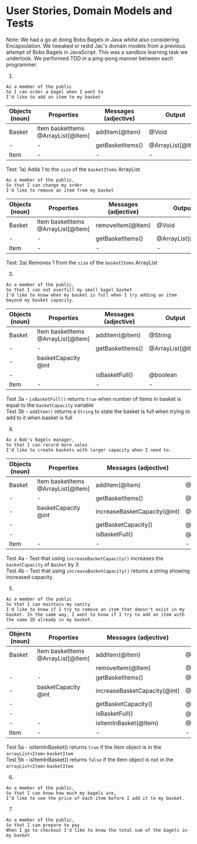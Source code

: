 # User Stories, Domain Models and Tests

Note: We had a go at doing Bobs Bagels in Java whilst also considering Encapsulation. We tweaked or redid
Jac's domain models from a previous attempt of Bobs Bagels in JavaScript. This was a sandbox learning task
we undertook. We performed TDD in a ping-pong manner between each programmer.

1)
```
As a member of the public
So I can order a bagel when I want to
I'd like to add an item to my basket
```

 | Objects (noun) | 	Properties	                        | Messages (adjective)	 | Output            |
|----------------|-------------------------------------|-----------------------|-------------------|
| Basket         | 	Item basketItems @ArrayList[@Item] | 	addItem(@Item)	      | @Void             |
| -              | 	-                                  | 	getBasketItems()	    | @ArrayList[@Item] |
 | Item           | 	-                                  | 	-                    | -                 |

Test:
1a) Adds 1 to the `size` of the `basketItems` ArrayList
```
As a member of the public,
So that I can change my order
I'd like to remove an item from my basket

```
 | Objects (noun) | 	Properties	                        | Messages (adjective)	 | Output            |
|----------------|-------------------------------------|-----------------------|-------------------|
| Basket         | 	Item basketItems @ArrayList[@Item] | 	removeItem(@Item)	      | @Void             |
 | -              | 	-                                  | 	getBasketItems()	    | @ArrayList[@Item] |
 | Item           | 	-                                  | 	-                    | -                 |


Test:
2a) Removes 1 from the `size` of the `basketItems` ArrayList

3)
```
As a member of the public,
So that I can not overfill my small bagel basket
I'd like to know when my basket is full when I try adding an item beyond my basket capacity.
```

 | Objects (noun) | 	Properties	                        | Messages (adjective)	 | Output            |
|----------------|-------------------------------------|-----------------------|-------------------|
 | Basket         | 	Item basketItems @ArrayList[@Item] | 	addItem(@Item)	      | @String           |
| -              | 	-                                  | 	getBasketItems()	    | @ArrayList[@Item] |
| -              | 	basketCapacity @int                | 		                    |                   |
 | -              | 	                | isBasketFull()		      | @boolean          |
|  Item          | 	-                                  | 	-                    | -                 |

Test 3a - `isBasketFull()` returns `true` when number of items in basket is equal to the `basketCapacity` variable
<br>
Test 3b - `addItem()` returns a `String` to state the basket is full when trying to add to it when basket is full

4)
```
As a Bob's Bagels manager,
So that I can record more sales
I’d like to create baskets with larger capacity when I need to.
```

 | Objects (noun) | 	Properties	                        | Messages (adjective)	          | Output     |
|----------------|-------------------------------------|--------------------------------|------------|
| Basket         | 	Item basketItems @ArrayList[@Item] | 	addItem(@Item)	               | @String    |
| -              | 	-                                  | 	getBasketItems()	             | @ArrayList[@Item] |
 | -              | 	basketCapacity @int                | 	increaseBasketCapacity(@int)	 | @String    |
| -              | 	                | getBasketCapacity()		          | @int       |
 | -              | 	                | isBasketFull()		               | @boolean   |
 | Item           | 	-                                  | 	-                             | -          |

Test 4a - Test that using `increaseBasketCapacity()` increases the `basketCapacity` of `Basket` by 3
<br>
Test 4b - Test that using `increaseBasketCapacity()` returns a string showing increased capacity.

5)
```
As a member of the public
So that I can maintain my sanity
I'd like to know if I try to remove an item that doesn't exist in my basket. In the same way, I want to know if I try to add an item with the same ID already in my basket.
```


| Objects (noun) | 	Properties	                        | Messages (adjective)	          | Output           |
|----------------|-------------------------------------|--------------------------------|------------------|
| Basket         | 	Item basketItems @ArrayList[@Item] | 	addItem(@Item)	               | @String          |
|                | 	                                   | 	removeItem(@Item)	            | @Void            |      
| -              | 	-                                  | 	getBasketItems()	             | @ArrayList[@Item] |
| -              | 	basketCapacity @int                | 	increaseBasketCapacity(@int)	 | @String          |
| -              | 	                                   | getBasketCapacity()		          | @int             |
| -              | 	                                   | isBasketFull()		               | @boolean         |
| -              | -                                   | isItemInBasket(@Item)          | @Boolean |        |      
| Item           | 	-                                  | 	-                             | -                |

Test 5a - isItemInBasket() returns `true` if the Item object is in the `arrayList<Item>` `basketItem` <br>
Test 5b - isItemInBasket() returns `false` if the Item object is not in the `arrayList<Item>` `basketItem`

6)
```
As a member of the public,
So that I can know how much my bagels are,
I’d like to see the price of each item before I add it to my basket.
```
7)
```
As a member of the public,
So that I can prepare to pay
When I go to checkout I'd like to know the total sum of the bagels in my basket
```

